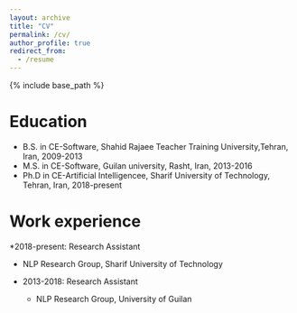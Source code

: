 ```yaml
---
layout: archive
title: "CV"
permalink: /cv/
author_profile: true
redirect_from:
  - /resume
---
```


{% include base_path %}

Education
======
* B.S. in CE-Software, Shahid Rajaee Teacher Training University,Tehran, Iran, 2009-2013
* M.S. in CE-Software, Guilan university, Rasht, Iran, 2013-2016
* Ph.D in CE-Artificial Intelligencee, Sharif University of Technology, Tehran, Iran, 2018-present

Work experience
======
*2018-present: Research Assistant
  * NLP Research Group, Sharif University of Technology
  
* 2013-2018: Research Assistant
  * NLP Research Group, University of Guilan

